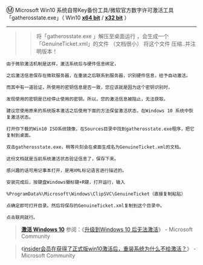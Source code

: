 Ⓜ️ Microsoft Win10 系统自带Key备份工具/微软官方数字许可激活工具「gatherosstate.exe」（ Win10 [**x64 bit**](https://github.com/taoste/Hello-World/raw/master/Tools/Microsoft%20Windows%2010/win10%E7%B3%BB%E7%BB%9F%E8%87%AA%E5%B8%A6Key%E5%A4%87%E4%BB%BD/gatherosstate%EF%BC%88win10x64bit%EF%BC%89.exe) / [**x32 bit**](https://github.com/taoste/Hello-World/raw/master/Tools/Microsoft%20Windows%2010/win10%E7%B3%BB%E7%BB%9F%E8%87%AA%E5%B8%A6Key%E5%A4%87%E4%BB%BD/gatherosstate%EF%BC%88win10x32bit%EF%BC%89.exe) ）

---------------------------------------------------------------------------------------------------------------

>> 将「gatherosstate.exe 」解压至桌面运行 ，会生成一个「GenuineTicket.xml」的文件 （文档很小） 将这个文件 压缩..并注明版本！
```
由于微软激活机制是这样，激活系统后与硬件信息绑定，

之后激活信息保存在微软服务器，在重装之后联系到服务器，识别硬件信息，给予自动激活。

而其中有一道验证，所使用的密钥信息是否一致，您应该就是因为这个密钥识别时，

发现使用的密钥是已经停止使用的密钥。所以，您的激活信息被阻止，无法获取。

建议您使用原来的系统版本激活之后使用下面的方法保留激活状态，在Windows 10 系统中恢复激活状态。

打开你下载的Win10 ISO系统镜像，在Sources目录中找到gatherosstate.exe程序，把它复制到桌面。

双击gatherosstate.exe，稍等片刻会在桌面生成名为GenuineTicket.xml的文档。

这份文档就是当前系统激活状态验证信息了，保存下来。

感兴趣的话可用记事本打开，是用XML标记语言进行描述的。

安装完成后，按键盘Windows徽标键+R键，打开运行，输入

%ProgramData%\Microsoft\Windows\ClipSVC\GenuineTicket（直接复制粘贴）

点确定即可打开目录。然后将保存的GenuineTicket.xml复制到这个目录中。

点击联网就行。
```

> [**激活 Windows 10**](https://support.microsoft.com/zh-cn/help/12440/windows-10-activate#what%20method) 参阅：《[升级到Windows 10 后无法激活](https://answers.microsoft.com/zh-hans/windows/forum/windows_10-windows_install/%E5%8D%87%E7%BA%A7%E5%88%B0windows-10/6ab28858-b810-4733-989a-ff4a5f35761a)》 - Microsoft Community

> 《[insider会员在获得了正式版win10激活后，重装系统为什么不给激活？](https://answers.microsoft.com/zh-hans/windows/forum/windows_10-windows_install/insider%E4%BC%9A%E5%91%98%E5%9C%A8%E8%8E%B7/e9644429-dd8a-40f4-b7b3-554f0af0ecfd)》 - Microsoft Community
